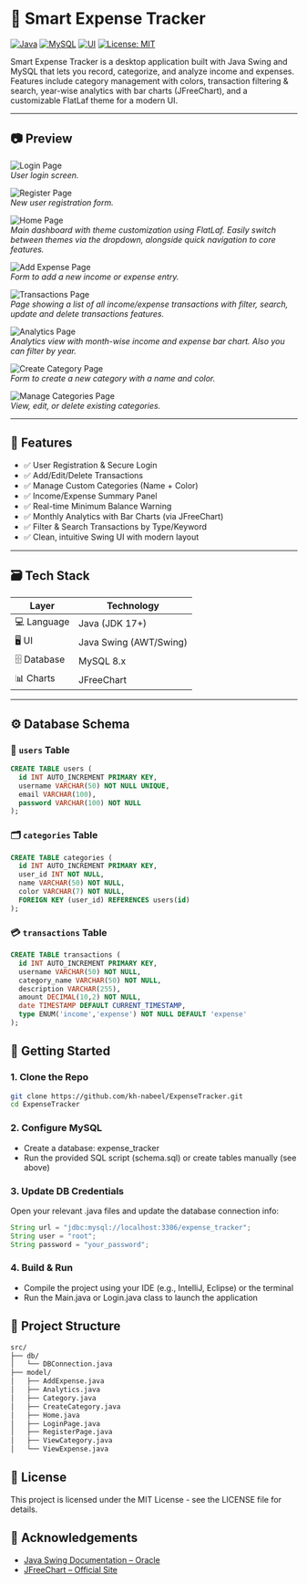 # 💸 Smart Expense Tracker

[![Java](https://img.shields.io/badge/Built%20With-Java-blue.svg)](https://www.java.com/)
[![MySQL](https://img.shields.io/badge/Database-MySQL-orange.svg)](https://www.mysql.com/)
[![UI](https://img.shields.io/badge/UI-Java%20Swing-green.svg)](https://docs.oracle.com/javase/tutorial/uiswing/)
[![License: MIT](https://img.shields.io/badge/License-MIT-yellow.svg)](LICENSE)

Smart Expense Tracker is a desktop application built with Java Swing and MySQL that lets you record, categorize, and analyze income and expenses. Features include category management with colors, transaction filtering & search, year-wise analytics with bar charts (JFreeChart), and a customizable FlatLaf theme for a modern UI.

---

## 📷 Preview

![Login Page](assets/login.png)  
_User login screen._  

![Register Page](assets/register.png)  
_New user registration form._  

![Home Page](assets/homepage.png)  
_Main dashboard with theme customization using FlatLaf.
Easily switch between themes via the dropdown, alongside quick navigation to core features._  

![Add Expense Page](assets/addexpense.png)  
_Form to add a new income or expense entry._  

![Transactions Page](assets/transactions.png)  
_Page showing a list of all income/expense transactions with filter, search, update and delete transactions features._  

![Analytics Page](assets/Analytics.png)  
_Analytics view with month-wise income and expense bar chart. Also you can filter by year._  

![Create Category Page](assets/createcategory.png)  
_Form to create a new category with a name and color._  

![Manage Categories Page](assets/managecategory.png)  
_View, edit, or delete existing categories._  


---

## 🧠 Features

- ✅ User Registration & Secure Login
- ✅ Add/Edit/Delete Transactions
- ✅ Manage Custom Categories (Name + Color)
- ✅ Income/Expense Summary Panel
- ✅ Real-time Minimum Balance Warning
- ✅ Monthly Analytics with Bar Charts (via JFreeChart)
- ✅ Filter & Search Transactions by Type/Keyword
- ✅ Clean, intuitive Swing UI with modern layout

---

## 🗃️ Tech Stack

| Layer        | Technology             |
|-------------|------------------------|
| 💻 Language  | Java (JDK 17+)         |
| 🖥️ UI       | Java Swing (AWT/Swing) |
| 🗄️ Database | MySQL 8.x              |
| 📊 Charts   | JFreeChart              |

---

## ⚙️ Database Schema

### 🔐 `users` Table
```sql
CREATE TABLE users (
  id INT AUTO_INCREMENT PRIMARY KEY,
  username VARCHAR(50) NOT NULL UNIQUE,
  email VARCHAR(100),
  password VARCHAR(100) NOT NULL
);
```
### 🗂️  `categories` Table
```sql
CREATE TABLE categories (
  id INT AUTO_INCREMENT PRIMARY KEY,
  user_id INT NOT NULL,
  name VARCHAR(50) NOT NULL,
  color VARCHAR(7) NOT NULL,
  FOREIGN KEY (user_id) REFERENCES users(id)
);
```
### 💳 `transactions` Table
```sql
CREATE TABLE transactions (
  id INT AUTO_INCREMENT PRIMARY KEY,
  username VARCHAR(50) NOT NULL,
  category_name VARCHAR(50) NOT NULL,
  description VARCHAR(255),
  amount DECIMAL(10,2) NOT NULL,
  date TIMESTAMP DEFAULT CURRENT_TIMESTAMP,
  type ENUM('income','expense') NOT NULL DEFAULT 'expense'
);
```

## 🚀 Getting Started

### 1. Clone the Repo
```bash
git clone https://github.com/kh-nabeel/ExpenseTracker.git
cd ExpenseTracker
```
### 2. Configure MySQL
- Create a database: expense_tracker
- Run the provided SQL script (schema.sql) or create tables manually (see above)
### 3. Update DB Credentials
Open your relevant .java files and update the database connection info:
```java
String url = "jdbc:mysql://localhost:3306/expense_tracker";
String user = "root";
String password = "your_password";
```
### 4. Build & Run
- Compile the project using your IDE (e.g., IntelliJ, Eclipse) or the terminal
- Run the Main.java or Login.java class to launch the application

## 📂 Project Structure
```bash
src/
├── db/
│   └── DBConnection.java
├── model/
│   ├── AddExpense.java
│   ├── Analytics.java
│   ├── Category.java
│   ├── CreateCategory.java
│   ├── Home.java
│   ├── LoginPage.java
│   ├── RegisterPage.java
│   ├── ViewCategory.java
│   └── ViewExpense.java
```

## 📝 License
This project is licensed under the MIT License - see the LICENSE file for details.

## 🙌 Acknowledgements
- [Java Swing Documentation – Oracle](https://docs.oracle.com/javase/8/docs/api/javax/swing/package-summary.html)
- [JFreeChart – Official Site](http://www.jfree.org/jfreechart/)
